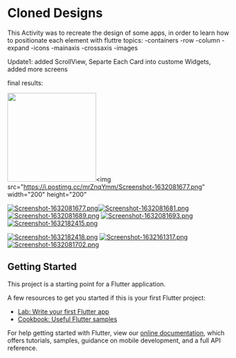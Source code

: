 # Cloned Designs
This Activity was to recreate the design of some apps, in order to learn how to positionate each element with fluttre
topics:
-containers     -row        -column         -expand
-icons          -mainaxis   -crossaxis      -images

Update1: added ScrollView, Separte Each Card into custome Widgets, added more screens

final results:


<img src="https://i.postimg.cc/mrZnqYmm/Screenshot-1632081677.png" width="200" height="200" /><img src="https://i.postimg.cc/mrZnqYmm/Screenshot-1632081677.png" width="200" height="200" 
                                                                                                   
[![Screenshot-1632081677.png](https://i.postimg.cc/mrZnqYmm/Screenshot-1632081677.png)](https://postimg.cc/PCcKvwsD)[![Screenshot-1632081681.png](https://i.postimg.cc/wxRGSTkY/Screenshot-1632081681.png)](https://postimg.cc/pyxCjv7s) [![Screenshot-1632081689.png](https://i.postimg.cc/sXq0vtsL/Screenshot-1632081689.png)](https://postimg.cc/ZBPLQs9P) [![Screenshot-1632081693.png](https://i.postimg.cc/K8DVJqDK/Screenshot-1632081693.png)](https://postimg.cc/ts72gzfy) [![Screenshot-1632182415.png](https://i.postimg.cc/jdvVgvrF/Screenshot-1632182415.png)](https://postimg.cc/GHBS9FtF)


[![Screenshot-1632182418.png](https://i.postimg.cc/VkNx3MfL/Screenshot-1632182418.png)](https://postimg.cc/2VP9W1LP) [![Screenshot-1632161317.png](https://i.postimg.cc/Z5jY6M65/Screenshot-1632161317.png)](https://postimg.cc/WdFPvS9B) [![Screenshot-1632081702.png](https://i.postimg.cc/rFW7tFdN/Screenshot-1632081702.png)](https://postimg.cc/7fHKF4n5)








## Getting Started

This project is a starting point for a Flutter application.

A few resources to get you started if this is your first Flutter project:

- [Lab: Write your first Flutter app](https://flutter.dev/docs/get-started/codelab)
- [Cookbook: Useful Flutter samples](https://flutter.dev/docs/cookbook)

For help getting started with Flutter, view our
[online documentation](https://flutter.dev/docs), which offers tutorials,
samples, guidance on mobile development, and a full API reference.
